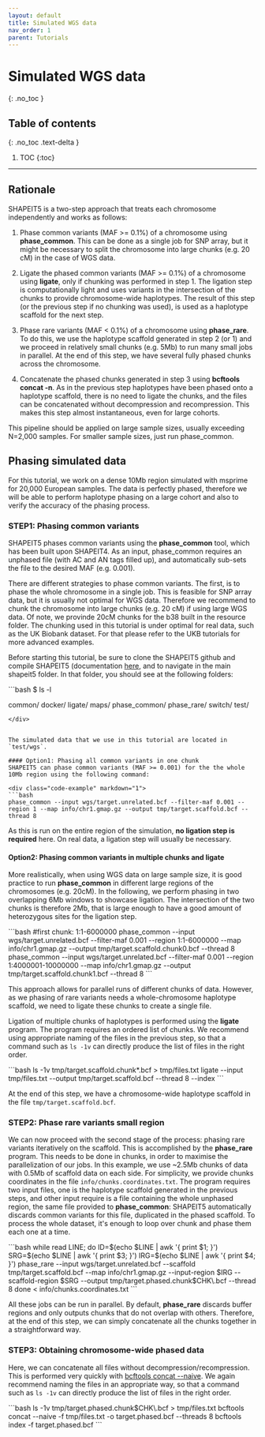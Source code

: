 ```yaml
---
layout: default
title: Simulated WGS data
nav_order: 1
parent: Tutorials
---
```

# Simulated WGS data
{: .no_toc }

## Table of contents
{: .no_toc .text-delta }

1. TOC
{:toc}

---

## Rationale
SHAPEIT5 is a two-step approach that treats each chromosome independently and works as follows:

1. Phase common variants (MAF >= 0.1%) of a chromosome using **phase_common**. This can be done as a single job for SNP array, but it might be necessary to split the chromosome into large chunks (e.g. 20 cM) in the case of WGS data.

2. Ligate the phased common variants (MAF >= 0.1%) of a chromosome using **ligate**, only if chunking was performed in step 1. The ligation step is computationally light and uses variants in the intersection of the chunks to provide chromosome-wide haplotypes. The result of this step (or the previous step if no chunking was used), is used as a haplotype scaffold for the next step.

3. Phase rare variants (MAF < 0.1%) of a chromosome using **phase_rare**. To do this, we use the haplotype scaffold generated in step 2 (or 1) and we proceed in relatively small chunks (e.g. 5Mb) to run many small jobs in parallel. At the end of this step, we have several fully phased chunks across the chromosome.

4. Concatenate the phased chunks generated in step 3 using **bcftools concat -n**. As in the previous step haplotypes have been phased onto a haplotype scaffold, there is no need to ligate the chunks, and the files can be concatenated without decompression and recompression. This makes this step almost instantaneous, even for large cohorts.

This pipeline should be applied on large sample sizes, usually exceeding N=2,000 samples. For smaller sample sizes, just run phase_common. 

## Phasing simulated data
For this tutorial, we work on a dense 10Mb region simulated with msprime for 20,000 European samples. The data is perfectly phased, therefore we will be able to perform haplotype phasing on a large cohort and also to verify the accuracy of the phasing process.

### STEP1: Phasing common variants
SHAPEIT5 phases common variants using the **phase_common** tool, which has been built upon SHAPEIT4. As an input, phase_common requires an unphased file (with AC and AN tags filled up), and automatically sub-sets the file to the desired MAF (e.g. 0.001).

There are different strategies to phase common variants. The first, is to phase the whole chromosome in a single job. This is feasible for SNP array data, but it is usually not optimal for WGS data. Therefore we recommend to chunk the chromosome into large chunks (e.g. 20 cM) if using large WGS data. Of note, we provinde 20cM chunks for the b38 built in the resource folder. The chunking used in this tutorial is under optimal for real data, such as the UK Biobank dataset. For that please refer to the UKB tutorials for more advanced examples.

Before starting this tutorial, be sure to clone the SHAPEIT5 github and compile SHAPEIT5 (documentation [here](https://odelaneau.github.io/shapeit5/docs/installation/build_from_source/compile_shapeit5), and to navigate in the main shapeit5 folder. In that folder, you should see at the following folders:

<div class="code-example" markdown="1">
```bash
$ ls -l

common/
docker/
ligate/
maps/
phase_common/
phase_rare/
switch/
test/
```
</div>


The simulated data that we use in this tutorial are located in `test/wgs`.

#### Option1: Phasing all common variants in one chunk
SHAPEIT5 can phase common variants (MAF >= 0.001) for the the whole 10Mb region using the following command:

<div class="code-example" markdown="1">
```bash
phase_common --input wgs/target.unrelated.bcf --filter-maf 0.001 --region 1 --map info/chr1.gmap.gz --output tmp/target.scaffold.bcf --thread 8
```
</div>

As this is run on the entire region of the simulation, **no ligation step is required** here. On real data, a ligation step will usually be necessary.

#### Option2: Phasing common variants in multiple chunks and ligate
More realistically, when using WGS data on large sample size, it is good practice to run **phase_common** in different large regions of the chromosomes (e.g. 20cM). In the following, we perform phasing in two overlapping 6Mb windows to showcase ligation. The intersection of the two chunks is therefore 2Mb, that is large enough to have a good amount of heterozygous sites for the ligation step.

<div class="code-example" markdown="1">
```bash
#first chunk: 1:1-6000000
phase_common --input wgs/target.unrelated.bcf --filter-maf 0.001 --region 1:1-6000000 --map info/chr1.gmap.gz --output tmp/target.scaffold.chunk0.bcf --thread 8
phase_common --input wgs/target.unrelated.bcf --filter-maf 0.001 --region 1:4000001-10000000 --map info/chr1.gmap.gz --output tmp/target.scaffold.chunk1.bcf --thread 8
```
</div>

This approach allows for parallel runs of different chunks of data. However, as we phasing of rare variants needs a whole-chromosome haplotype scaffold, we need to ligate these chunks to create a single file.

Ligation of multiple chunks of haplotypes is performed using the **ligate** program. The program requires an ordered list of chunks. We recommend using appropriate naming of the files in the previous step, so that a command such as `ls -1v` can directly produce the list of files in the right order.

<div class="code-example" markdown="1">
```bash
ls -1v tmp/target.scaffold.chunk*.bcf > tmp/files.txt
ligate --input tmp/files.txt --output tmp/target.scaffold.bcf --thread 8 --index
```
</div>

At the end of this step, we have a chromosome-wide haplotype scaffold in the file `tmp/target.scaffold.bcf`.

### STEP2: Phase rare variants small region
We can now proceed with the second stage of the process: phasing rare variants iteratively on the scaffold. This is accomplished by the **phase_rare** program. This needs to be done in chunks, in order to maximise the parallelization of our jobs. In this example, we use ~2.5Mb chunks of data with 0.5Mb of scaffold data on each side. For simplicity, we provide chunks coordinates in the file `info/chunks.coordinates.txt`. The program requires two input files, one is the haplotype scaffold generated in the previous steps, and other input require is a file containing the whole unphased region, the same file provided to **phase_common**: SHAPEIT5 automatically discards common variants for this file, duplicated in the phased scaffold. To process the whole dataset, it's enough to loop over chunk and phase them each one at a time.

<div class="code-example" markdown="1">
```bash
while read LINE; do
	ID=$(echo $LINE | awk '{ print $1; }')
	SRG=$(echo $LINE | awk '{ print $3; }')
	IRG=$(echo $LINE | awk '{ print $4; }')
	phase_rare --input wgs/target.unrelated.bcf --scaffold tmp/target.scaffold.bcf --map info/chr1.gmap.gz --input-region $IRG --scaffold-region $SRG --output tmp/target.phased.chunk$CHK\.bcf  --thread 8
done < info/chunks.coordinates.txt
```
</div>

All these jobs can be run in parallel. By default, **phase_rare** discards buffer regions and only outputs chunks that do not overlap with others. Therefore, at the end of this step, we can simply concatenate all the chunks together in a straightforward way.

### STEP3: Obtaining chromosome-wide phased data
Here, we can concatenate  all files without decompression/recompression. This is performed very quickly with [bcftools concat \-\-naive](https://samtools.github.io/bcftools/bcftools.html#concat). We again recommend naming the files in an appropriate way, so that a command such as `ls -1v` can directly produce the list of files in the right order.

<div class="code-example" markdown="1">
```bash
ls -1v tmp/target.phased.chunk$CHK\.bcf > tmp/files.txt
bcftools concat --naive -f tmp/files.txt -o target.phased.bcf --threads 8
bcftools index -f target.phased.bcf
```
</div>
